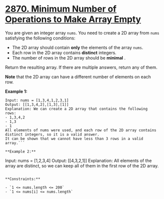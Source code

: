 # [2870. Minimum Number of Operations to Make Array Empty](https://leetcode.com/problems/minimum-number-of-operations-to-make-array-empty/?envType=daily-question&envId=2024-01-06)

You are given an integer array `nums`. You need to create a 2D array from `nums` satisfying the following conditions:

- The 2D array should contain **only**  the elements of the array `nums`.
- Each row in the 2D array contains **distinct**  integers.
- The number of rows in the 2D array should be **minimal** .

Return the resulting array. If there are multiple answers, return any of them.

**Note**  that the 2D array can have a different number of elements on each row.

**Example 1:** 

```
Input: nums = [1,3,4,1,2,3,1]
Output: [[1,3,4,2],[1,3],[1]]
Explanation: We can create a 2D array that contains the following rows:
- 1,3,4,2
- 1,3
- 1
All elements of nums were used, and each row of the 2D array contains distinct integers, so it is a valid answer.
It can be shown that we cannot have less than 3 rows in a valid array.```

**Example 2:** 

```
Input: nums = [1,2,3,4]
Output: [[4,3,2,1]]
Explanation: All elements of the array are distinct, so we can keep all of them in the first row of the 2D array.
```

**Constraints:** 

- `1 <= nums.length <= 200`
- `1 <= nums[i] <= nums.length`